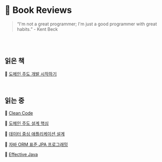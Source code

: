 # 📖 Book Reviews

> “I'm not a great programmer; I'm just a good programmer with great habits.” - Kent Beck

<br>
<br>

## 읽은 책

📒  [도메인 주도 개발 시작하기](ddd-start)

<br>

## 읽는 중

📒  [Clean Code](clean-code)

📒  [도메인 주도 설계 핵심](ddd-distilled)

📒  [데이터 중심 애플리케이션 설계](designing-data-intensive-applications)

📒  [자바 ORM 표준 JPA 프로그래밍](java-orm-standard-jpa-programming)

📒  [Effective Java](effective-java)
